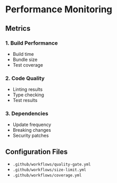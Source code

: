 # Performance Monitoring

## Metrics

### 1. Build Performance

- Build time
- Bundle size
- Test coverage

### 2. Code Quality

- Linting results
- Type checking
- Test results

### 3. Dependencies

- Update frequency
- Breaking changes
- Security patches

## Configuration Files

- `.github/workflows/quality-gate.yml`
- `.github/workflows/size-limit.yml`
- `.github/workflows/coverage.yml`
